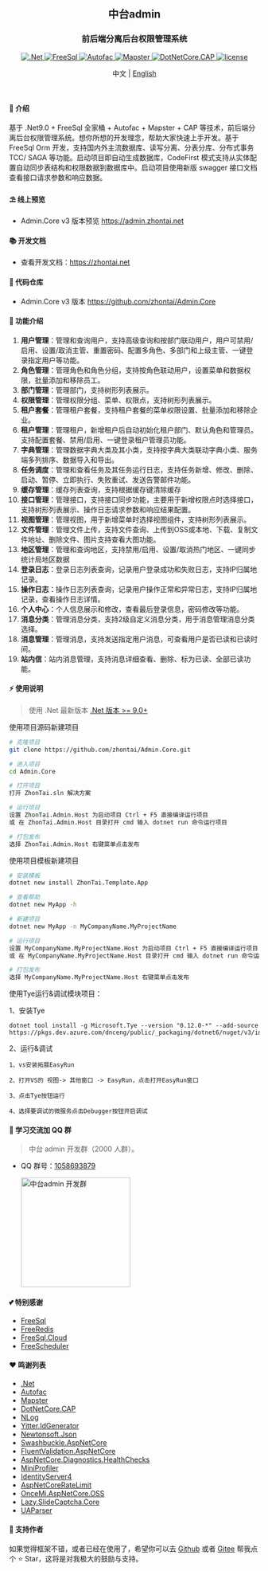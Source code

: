 ﻿<div align="center">
	<h2>中台admin</h2>
	<h3>前后端分离后台权限管理系统</h3>
	<p align="center">
		<a href="https://learn.microsoft.com/zh-cn/aspnet/core/introduction-to-aspnet-core" target="_blank">
			<img src="https://img.shields.io/badge/.Net-8.x-green" alt=".Net">
		</a>
		<a href="https://freesql.net" target="_blank">
			<img src="https://img.shields.io/nuget/v/FreeSql?label=FreeSql&color=blue" alt="FreeSql">
		</a>
		<a href="https://autofac.org" target="_blank">
		    <img src="https://img.shields.io/nuget/v/Autofac?label=Autofac&color=blueviolet" alt="Autofac">
		</a>
		<a href="https://github.com/rivenfx/Mapster-docs" target="_blank">
			<img src="https://img.shields.io/nuget/v/Mapster?label=Mapster&color=orange" alt="Mapster">
		</a>
		<a href="https://cap.dotnetcore.xyz" target="_blank">
			<img src="https://img.shields.io/nuget/v/DotNetCore.CAP?label=CAP&color=yellow" alt="DotNetCore.CAP">
		</a>
		<a href="https://github.com/zhontai/admin.ui.plus/blob/master/LICENSE" target="_blank">
			<img src="https://img.shields.io/badge/license-MIT-success" alt="license">
		</a>
	</p>
	<p align="center">
		<span>中文</span> |   
    <a href="README.en.md">English</a>
	</p>
	<p>&nbsp;</p>
</div>

#### 🌈 介绍

基于 .Net9.0 + FreeSql 全家桶 + Autofac + Mapster + CAP 等技术，前后端分离后台权限管理系统。想你所想的开发理念，帮助大家快速上手开发。基于 FreeSql Orm 开发，支持国内外主流数据库、读写分离、分表分库、分布式事务 TCC/ SAGA 等功能。启动项目即自动生成数据库，CodeFirst 模式支持从实体配置自动同步表结构和权限数据到数据库中。启动项目使用新版 swagger 接口文档查看接口请求参数和响应数据。

#### ⛱️ 线上预览

- Admin.Core v3 版本预览 <a href="https://admin.zhontai.net/login" target="_blank">https://admin.zhontai.net</a>

#### 📚 开发文档

- 查看开发文档：<a href="https://www.zhontai.net" target="_blank">https://zhontai.net</a>

#### 💒 代码仓库

- Admin.Core v3 版本 <a href="https://github.com/zhontai/Admin.Core" target="_blank">https://github.com/zhontai/Admin.Core</a>

#### 🚀 功能介绍

1. **用户管理**：管理和查询用户，支持高级查询和按部门联动用户，用户可禁用/启用、设置/取消主管、重置密码、配置多角色、多部门和上级主管、一键登录指定用户等功能。
2. **角色管理**：管理角色和角色分组，支持按角色联动用户，设置菜单和数据权限，批量添加和移除员工。
3. **部门管理**：管理部门，支持树形列表展示。
4. **权限管理**：管理权限分组、菜单、权限点，支持树形列表展示。
5. **租户套餐**：管理租户套餐，支持租户套餐的菜单权限设置、批量添加和移除企业。
6. **租户管理**：管理租户，新增租户后自动初始化租户部门、默认角色和管理员。支持配置套餐、禁用/启用、一键登录租户管理员功能。
7. **字典管理**：管理数据字典大类及其小类，支持按字典大类联动字典小类、服务端多列排序、数据导入和导出。
8. **任务调度**：管理和查看任务及其任务运行日志，支持任务新增、修改、删除、启动、暂停、立即执行、失败重试、发送告警邮件功能。
9. **缓存管理**：缓存列表查询，支持根据缓存键清除缓存
10. **接口管理**：管理接口，支持接口同步功能，主要用于新增权限点时选择接口，支持树形列表展示、操作日志请求参数和响应结果配置。
11. **视图管理**：管理视图，用于新增菜单时选择视图组件，支持树形列表展示。
12. **文件管理**：管理文件上传，支持文件查询、上传到OSS或本地、下载、复制文件地址、删除文件、图片支持查看大图功能。
13. **地区管理**：管理和查询地区，支持禁用/启用、设置/取消热门地区、一键同步统计局地区数据
14. **登录日志**：登录日志列表查询，记录用户登录成功和失败日志，支持IP归属地记录。
15. **操作日志**：操作日志列表查询，记录用户操作正常和异常日志，支持IP归属地记录，查看操作日志详情。
16. **个人中心**：个人信息展示和修改，查看最后登录信息，密码修改等功能。
17. **消息分类**：管理消息分类，支持2级自定义消息分类，用于消息管理消息分类选择。
18. **消息管理**：管理消息，支持发送指定用户消息，可查看用户是否已读和已读时间。
19. **站内信**：站内消息管理，支持消息详细查看、删除、标为已读、全部已读功能。

#### ⚡ 使用说明

> 使用 .Net 最新版本 <a href="https://dotnet.microsoft.com/download/dotnet-core" target="_blank">.Net 版本 >= 9.0+</a>

使用项目源码新建项目

```bash
# 克隆项目
git clone https://github.com/zhontai/Admin.Core.git

# 进入项目
cd Admin.Core

# 打开项目
打开 ZhonTai.sln 解决方案

# 运行项目
设置 ZhonTai.Admin.Host 为启动项目 Ctrl + F5 直接编译运行项目
或 在 ZhonTai.Admin.Host 目录打开 cmd 输入 dotnet run 命令运行项目

# 打包发布
选择 ZhonTai.Admin.Host 右键菜单点击发布
```

使用项目模板新建项目

```bash
# 安装模板
dotnet new install ZhonTai.Template.App

# 查看帮助
dotnet new MyApp -h

# 新建项目
dotnet new MyApp -n MyCompanyName.MyProjectName

# 运行项目
设置 MyCompanyName.MyProjectName.Host 为启动项目 Ctrl + F5 直接编译运行项目
或 在 MyCompanyName.MyProjectName.Host 目录打开 cmd 输入 dotnet run 命令运行项目

# 打包发布
选择 MyCompanyName.MyProjectName.Host 右键菜单点击发布
```

使用Tye运行&调试模块项目：

1、安装Tye
```
dotnet tool install -g Microsoft.Tye --version "0.12.0-*" --add-source https://pkgs.dev.azure.com/dnceng/public/_packaging/dotnet6/nuget/v3/index.json
```

2、运行&调试
```
1、vs安装拓展EasyRun

2、打开VS的 视图-> 其他窗口 -> EasyRun，点击打开EasyRun窗口

3、点击Tye按钮运行

4、选择要调试的微服务点击Debugger按钮开启调试
```

#### 💯 学习交流加 QQ 群

> 中台 admin 开发群（2000 人群）。

- QQ 群号：<a target="_blank" href="//qm.qq.com/cgi-bin/qm/qr?k=zjVRMcdD_oxPokw7zG1kv8Ud4kPJUZAk&jump_from=webapi&authKey=smP6idH1QaIqi6NSiBck8nZuY1BokW4fpi/IGcRi6w/Xt/HTyqfqrC5WpVRsSi22">1058693879</a>

  <a target="_blank" href="//qm.qq.com/cgi-bin/qm/qr?k=zjVRMcdD_oxPokw7zG1kv8Ud4kPJUZAk&jump_from=webapi&authKey=smP6idH1QaIqi6NSiBck8nZuY1BokW4fpi/IGcRi6w/Xt/HTyqfqrC5WpVRsSi22">
  	<img src="https://zhontai.net/images/qq-group-1058693879.png" width="220" height="220" alt="中台admin 开发群" title="中台admin 开发群"/>
  </a>

#### 💕 特别感谢

- <a href="https://github.com/dotnetcore/FreeSql" target="_blank">FreeSql</a>
- <a href="https://github.com/2881099/FreeRedis" target="_blank">FreeRedis</a>
- <a href="https://github.com/2881099/FreeSql.Cloud" target="_blank">FreeSql.Cloud</a>
- <a href="https://github.com/2881099/FreeScheduler" target="_blank">FreeScheduler</a>

#### ❤️ 鸣谢列表

- <a href="https://github.com/dotnet/core" target="_blank">.Net</a>
- <a href="https://github.com/autofac/Autofac" target="_blank">Autofac</a>
- <a href="https://github.com/MapsterMapper/Mapster" target="_blank">Mapster</a>
- <a href="https://github.com/dotnetcore/CAP" target="_blank">DotNetCore.CAP</a>
- <a href="https://github.com/NLog/NLog" target="_blank">NLog</a>
- <a href="https://github.com/yitter/idgenerator" target="_blank">Yitter.IdGenerator</a>
- <a href="https://github.com/JamesNK/Newtonsoft.Json" target="_blank">Newtonsoft.Json</a>
- <a href="https://github.com/domaindrivendev/Swashbuckle.AspNetCore" target="_blank">Swashbuckle.AspNetCore</a>
- <a href="https://github.com/FluentValidation/FluentValidations" target="_blank">FluentValidation.AspNetCore</a>
- <a href="https://github.com/Xabaril/AspNetCore.Diagnostics.HealthChecks" target="_blank">AspNetCore.Diagnostics.HealthChecks</a>
- <a href="https://github.com/MiniProfiler/dotnet" target="_blank">MiniProfiler</a>
- <a href="https://github.com/IdentityServer/IdentityServer4" target="_blank">IdentityServer4</a>
- <a href="https://github.com/stefanprodan/AspNetCoreRateLimit" target="_blank">AspNetCoreRateLimit</a>
- <a href="https://github.com/oncemi/OnceMi.AspNetCore.OSS" target="_blank">OnceMi.AspNetCore.OSS</a>
- <a href="https://gitee.com/pojianbing/lazy-slide-captcha" target="_blank">Lazy.SlideCaptcha.Core</a>
- <a href="https://github.com/ua-parser/uap-csharp" target="_blank">UAParser</a>

#### 💌 支持作者

如果觉得框架不错，或者已经在使用了，希望你可以去 <a target="_blank" href="https://github.com/zhontai/admin.core">Github</a> 或者
<a target="_blank" href="https://gitee.com/zhontai/Admin.Core">Gitee</a> 帮我点个 ⭐ Star，这将是对我极大的鼓励与支持。
